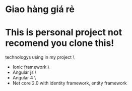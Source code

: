 # Giao hàng giá rẻ
# This is personal project not recomend you clone this!
technologys using in my project \
- Ionic framework \
- Angular js \
- Angular 4 \
- Net core 2.0 with identity framework, entity framework 
